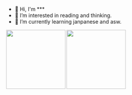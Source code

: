 - 👋 Hi, I'm ***
- 👀 I’m interested in reading and thinking.
- 🌱 I’m currently learning janpanese and asw.

<img align="left" height="160px" src="https://github-readme-stats.vercel.app/api?username=felix297&locale=en&line_height=33&show_icons=true&hide=&theme=radical&rank_icon=github"/>
<img align="left" height="160px" src="https://github-readme-stats.vercel.app/api/top-langs/?username=felix297&locale=en&line_height=33&theme=radical&langs_count=5&layout=compact"/>
<!--
- 💞️ I’m looking to collaborate on 
- 📫 How to reach me: 


felix297/felix297 is a ✨ special ✨ repository because its `README.md` (this file) appears on your GitHub profile.
You can click the Preview link to take a look at your changes.
--->
